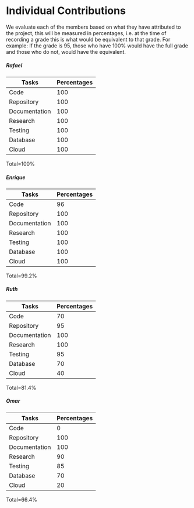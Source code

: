 # Individual Contributions

We evaluate each of the members based on what they have attributed to the project, this will be measured in percentages, i.e. at the time of recording a grade this is what would be equivalent to that grade. For example:
If the grade is 95, those who have 100% would have the full grade and those who do not, would have the equivalent.



##### Rafael

| Tasks         | Percentages |
| ------------- | ----------- |
| Code          | 100         |
| Repository    | 100         |
| Documentation | 100         |
| Research      | 100         |
| Testing       | 100         |
| Database      | 100         |
| Cloud         | 100         |

Total=100%

##### Enrique

| Tasks         | Percentages |
| ------------- | ----------- |
| Code          | 96          |
| Repository    | 100         |
| Documentation | 100         |
| Research      | 100         |
| Testing       | 100         |
| Database      | 100         |
| Cloud         | 100         |

Total=99.2%

##### Ruth

| Tasks         | Percentages |
| ------------- | ----------- |
| Code          | 70          |
| Repository    | 95          |
| Documentation | 100         |
| Research      | 100         |
| Testing       | 95          |
| Database      | 70          |
| Cloud         | 40          |

Total=81.4%

##### Omar

| Tasks         | Percentages |
| ------------- | ----------- |
| Code          | 0           |
| Repository    | 100         |
| Documentation | 100         |
| Research      | 90          |
| Testing       | 85          |
| Database      | 70          |
| Cloud         | 20          |

Total=66.4%